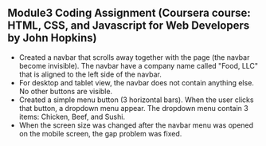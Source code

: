 ## Module3 Coding Assignment (Coursera course: HTML, CSS, and Javascript for Web Developers by John Hopkins) 

- Created a navbar that scrolls away together with the page (the navbar become invisible). The navbar have a company name called "Food, LLC" that is aligned to the left side of the navbar. 
- For desktop and tablet view, the navbar does not contain anything else. No other buttons are visible.
- Created a simple menu button (3 horizontal bars). When the user clicks that button, a dropdown menu appear. The dropdown menu contain 3 items: Chicken, Beef, and Sushi.
- When the screen size was changed after the navbar menu was opened on the mobile screen, the gap problem was fixed.

